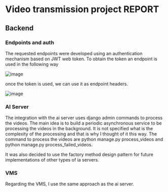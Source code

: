 # Video transmission project REPORT

## Backend

### Endpoints and auth

The requested endpoints were developed using an authentication mechanism based on JWT web token. To obtain the token an endpoint is used in the following way

![image](https://github.com/DaniWong/video-transmission/assets/5056497/9aa244c1-2008-41f4-9ec4-97f9f1924bfe)

once the token is used, we can use it as endpoint headers.

![image](https://github.com/DaniWong/video-transmission/assets/5056497/002c9fca-913e-45e6-85b2-ec6aed4ddf75)


### AI Server

The integration with the ai server uses django admin commands to process the videos. The main idea is to build a periodic asynchronous service to be processing the videos in the background. It is not specified what is the complexity of the processing and that is why I thought of it this way. The command to process the videos are python manage.py process_videos and python manage.py process_failed_videos.

It was also decided to use the factory method design pattern for future implementations of other types of ia servers.

### VMS

Regarding the VMS, I use the same approach as the ai server.

